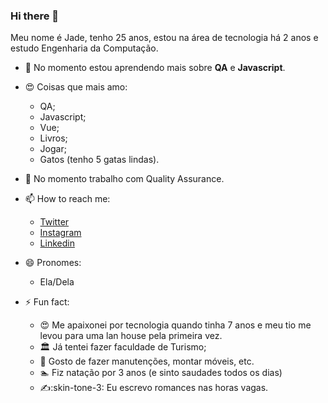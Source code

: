 
### Hi there 👋


Meu nome é Jade, tenho 25 anos, estou na área de tecnologia há 2 anos e estudo Engenharia da Computação.

- 🌱 No momento estou aprendendo mais sobre **QA** e **Javascript**.

- :heart_eyes: Coisas que mais amo:
   - QA;
   - Javascript;
   - Vue;
   - Livros;
   - Jogar;
   - Gatos (tenho 5 gatas lindas).
  
- 🔭 No momento trabalho com Quality Assurance.

- 📫 How to reach me:
   - [Twitter](https://twitter.com/breakthecod3)
   - [Instagram](https://instagram.com/jadednc)
   - [Linkedin](https://www.linkedin.com/in/jade-denice/)

- 😄 Pronomes:
	- Ela/Dela 

- ⚡ Fun fact:
	- :heart_eyes:  Me apaixonei por tecnologia quando tinha 7 anos e meu tio me levou para uma lan house pela primeira vez.
	- :classical_building: Já tentei fazer faculdade de Turismo;
	- :hammer: Gosto de fazer manutenções, montar móveis, etc.
	- :swimmer: Fiz natação por 3 anos (e sinto saudades todos os dias)
	- :writing_hand::skin-tone-3: Eu escrevo romances nas horas vagas.

